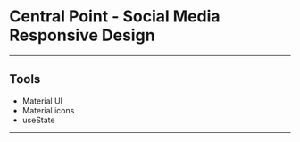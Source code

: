 # Central Point - Social Media Responsive Design


*** 

## Tools
- Material UI
- Material icons
- useState


***
